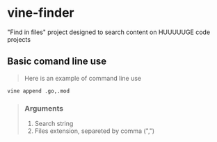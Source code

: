 # vine-finder
"Find in files" project designed to search content on HUUUUUGE code projects

## Basic comand line use

> Here is an example of command line use 

```
vine append .go,.mod
```
> ### Arguments
> 1. Search string
> 2. Files extension, separeted by comma (",")
